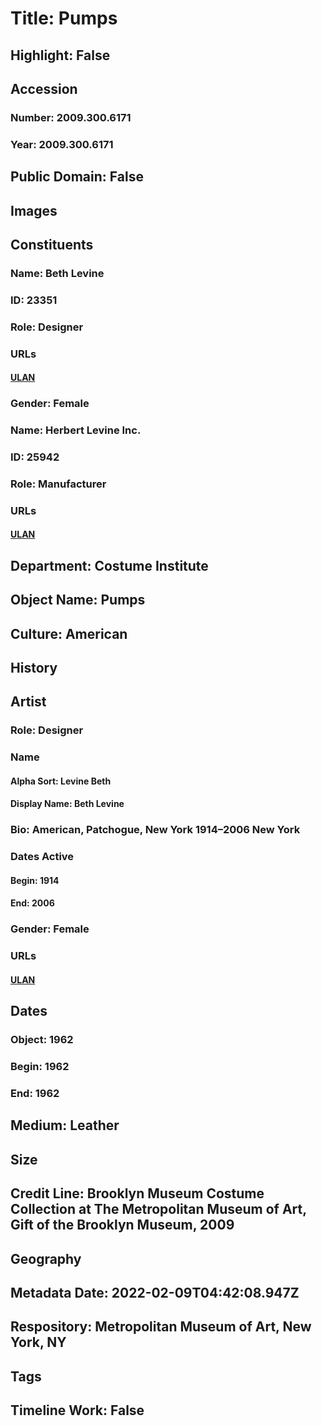 # Title: Pumps
## Highlight: False
## Accession
### Number: 2009.300.6171
### Year: 2009.300.6171
## Public Domain: False
## Images
## Constituents
### Name: Beth Levine
### ID: 23351
### Role: Designer
### URLs
#### [ULAN](http://vocab.getty.edu/page/ulan/500486504)
### Gender: Female
### Name: Herbert Levine Inc.
### ID: 25942
### Role: Manufacturer
### URLs
#### [ULAN](http://vocab.getty.edu/page/ulan/500524725)
## Department: Costume Institute
## Object Name: Pumps
## Culture: American
## History
## Artist
### Role: Designer
### Name
#### Alpha Sort: Levine Beth
#### Display Name: Beth Levine
### Bio: American, Patchogue, New York 1914–2006 New York
### Dates Active
#### Begin: 1914
#### End: 2006
### Gender: Female
### URLs
#### [ULAN](http://vocab.getty.edu/page/ulan/500486504)
## Dates
### Object: 1962
### Begin: 1962
### End: 1962
## Medium: Leather
## Size
## Credit Line: Brooklyn Museum Costume Collection at The Metropolitan Museum of Art, Gift of the Brooklyn Museum, 2009
## Geography
## Metadata Date: 2022-02-09T04:42:08.947Z
## Respository: Metropolitan Museum of Art, New York, NY
## Tags
## Timeline Work: False